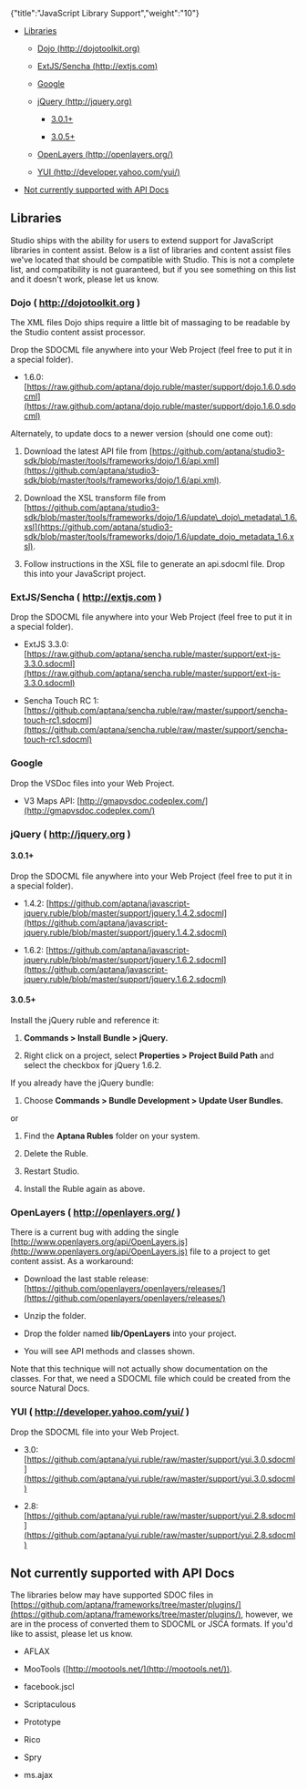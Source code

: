 {"title":"JavaScript Library Support","weight":"10"}

* [Libraries](#libraries)

    * [Dojo (http://dojotoolkit.org)](#dojo--http://dojotoolkit.org-)

    * [ExtJS/Sencha (http://extjs.com)](#extjs/sencha--http://extjs.com-)

    * [Google](#google)

    * [jQuery (http://jquery.org)](#jquery--http://jquery.org-)

        * [3.0.1+](#3.0.1+)

        * [3.0.5+](#3.0.5+)

    * [OpenLayers (http://openlayers.org/)](#openlayers--http://openlayers.org/-)

    * [YUI (http://developer.yahoo.com/yui/)](#yui--http://developer.yahoo.com/yui/-)

* [Not currently supported with API Docs](#not-currently-supported-with-api-docs)

## Libraries

Studio ships with the ability for users to extend support for JavaScript libraries in content assist. Below is a list of libraries and content assist files we've located that should be compatible with Studio. This is not a complete list, and compatibility is not guaranteed, but if you see something on this list and it doesn't work, please let us know.

### Dojo ( http://dojotoolkit.org )

The XML files Dojo ships require a little bit of massaging to be readable by the Studio content assist processor.

Drop the SDOCML file anywhere into your Web Project (feel free to put it in a special folder).

* 1.6.0: [https://raw.github.com/aptana/dojo.ruble/master/support/dojo.1.6.0.sdocml](https://raw.github.com/aptana/dojo.ruble/master/support/dojo.1.6.0.sdocml)

Alternately, to update docs to a newer version (should one come out):

1. Download the latest API file from [https://github.com/aptana/studio3-sdk/blob/master/tools/frameworks/dojo/1.6/api.xml](https://github.com/aptana/studio3-sdk/blob/master/tools/frameworks/dojo/1.6/api.xml).

2. Download the XSL transform file from [https://github.com/aptana/studio3-sdk/blob/master/tools/frameworks/dojo/1.6/update\_dojo\_metadata\_1.6.xsl](https://github.com/aptana/studio3-sdk/blob/master/tools/frameworks/dojo/1.6/update_dojo_metadata_1.6.xsl).

3. Follow instructions in the XSL file to generate an api.sdocml file. Drop this into your JavaScript project.

### ExtJS/Sencha ( http://extjs.com )

Drop the SDOCML file anywhere into your Web Project (feel free to put it in a special folder).

* ExtJS 3.3.0: [https://raw.github.com/aptana/sencha.ruble/master/support/ext-js-3.3.0.sdocml](https://raw.github.com/aptana/sencha.ruble/master/support/ext-js-3.3.0.sdocml)

* Sencha Touch RC 1: [https://github.com/aptana/sencha.ruble/raw/master/support/sencha-touch-rc1.sdocml](https://github.com/aptana/sencha.ruble/raw/master/support/sencha-touch-rc1.sdocml)

### Google

Drop the VSDoc files into your Web Project.

* V3 Maps API: [http://gmapvsdoc.codeplex.com/](http://gmapvsdoc.codeplex.com/)

### jQuery ( http://jquery.org )

#### 3.0.1+

Drop the SDOCML file anywhere into your Web Project (feel free to put it in a special folder).

* 1.4.2: [https://github.com/aptana/javascript-jquery.ruble/blob/master/support/jquery.1.4.2.sdocml](https://github.com/aptana/javascript-jquery.ruble/blob/master/support/jquery.1.4.2.sdocml)

* 1.6.2: [https://github.com/aptana/javascript-jquery.ruble/blob/master/support/jquery.1.6.2.sdocml](https://github.com/aptana/javascript-jquery.ruble/blob/master/support/jquery.1.6.2.sdocml)

#### 3.0.5+

Install the jQuery ruble and reference it:

1. **Commands > Install Bundle > jQuery.**

2. Right click on a project, select **Properties > Project Build Path** and select the checkbox for jQuery 1.6.2.

If you already have the jQuery bundle:

1. Choose **Commands > Bundle Development > Update User Bundles.**

or

1. Find the **Aptana Rubles** folder on your system.

2. Delete the Ruble.

3. Restart Studio.

4. Install the Ruble again as above.

### OpenLayers ( http://openlayers.org/ )

There is a current bug with adding the single [http://www.openlayers.org/api/OpenLayers.js](http://www.openlayers.org/api/OpenLayers.js) file to a project to get content assist. As a workaround:

* Download the last stable release: [https://github.com/openlayers/openlayers/releases/](https://github.com/openlayers/openlayers/releases/)

* Unzip the folder.

* Drop the folder named **lib/OpenLayers** into your project.

* You will see API methods and classes shown.

Note that this technique will not actually show documentation on the classes. For that, we need a SDOCML file which could be created from the source Natural Docs.

### YUI ( http://developer.yahoo.com/yui/ )

Drop the SDOCML file into your Web Project.

* 3.0: [https://github.com/aptana/yui.ruble/raw/master/support/yui.3.0.sdocml](https://github.com/aptana/yui.ruble/raw/master/support/yui.3.0.sdocml)

* 2.8: [https://github.com/aptana/yui.ruble/raw/master/support/yui.2.8.sdocml](https://github.com/aptana/yui.ruble/raw/master/support/yui.2.8.sdocml)

## Not currently supported with API Docs

The libraries below may have supported SDOC files in [https://github.com/aptana/frameworks/tree/master/plugins/](https://github.com/aptana/frameworks/tree/master/plugins/), however, we are in the process of converted them to SDOCML or JSCA formats. If you'd like to assist, please let us know.

* AFLAX

* MooTools ([http://mootools.net/](http://mootools.net/)).

* facebook.jscl

* Scriptaculous

* Prototype

* Rico

* Spry

* ms.ajax
